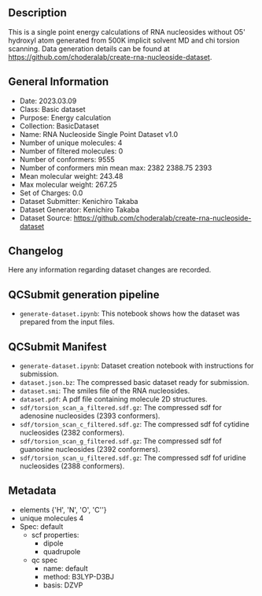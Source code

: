## Description

This is a single point energy calculations of RNA nucleosides without O5' hydroxyl atom generated from 500K implicit solvent MD and chi torsion scanning. Data generation details can be found at https://github.com/choderalab/create-rna-nucleoside-dataset.

## General Information

 - Date: 2023.03.09
 - Class: Basic dataset 
 - Purpose: Energy calculation
 - Collection: BasicDataset
 - Name: RNA Nucleoside Single Point Dataset v1.0
 - Number of unique molecules:        4
 - Number of filtered molecules:      0
 - Number of conformers:              9555
 - Number of conformers min mean max: 2382 2388.75 2393
 - Mean molecular weight: 243.48
 - Max molecular weight: 267.25
 - Set of Charges: 0.0
 - Dataset Submitter: Kenichiro Takaba
 - Dataset Generator: Kenichiro Takaba
 - Dataset Source: https://github.com/choderalab/create-rna-nucleoside-dataset

## Changelog

Here any information regarding dataset changes are recorded.

## QCSubmit generation pipeline

 - `generate-dataset.ipynb`: This notebook shows how the dataset was prepared from the input files. 
 
## QCSubmit Manifest

- `generate-dataset.ipynb`: Dataset creation notebook with instructions for submission.
- `dataset.json.bz`: The compressed basic dataset ready for submission.
- `dataset.smi`: The smiles file of the RNA nucleosides.
- `dataset.pdf`: A pdf file containing molecule 2D structures.
- `sdf/torsion_scan_a_filtered.sdf.gz`: The compressed sdf for adenosine nucleosides (2393 conformers).
- `sdf/torsion_scan_c_filtered.sdf.gz`: The compressed sdf fof cytidine nucleosides (2382 conformers).
- `sdf/torsion_scan_g_filtered.sdf.gz`: The compressed sdf fof guanosine nucleosides (2392 conformers).
- `sdf/torsion_scan_u_filtered.sdf.gz`: The compressed sdf fof uridine nucleosides (2388 conformers).


## Metadata

- elements {'H', 'N', 'O', 'C''}
- unique molecules 4
- Spec: default
    - scf properties:
        - dipole
        - quadrupole
    - qc spec
        - name: default
        - method: B3LYP-D3BJ
        - basis: DZVP
    
